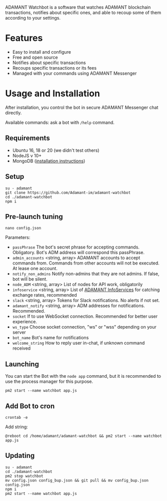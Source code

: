 ADAMANT Watchbot is a software that watches ADAMANT blockchain transactions, notifies about specific ones, and able to recoup some of them according to your settings.

# Features

* Easy to install and configure
* Free and open source
* Notifies about specific transactions
* Recoups specific transactions or its fees
* Managed with your commands using ADAMANT Messenger

# Usage and Installation

After installation, you control the bot in secure ADAMANT Messenger chat directly.

Available commands: ask a bot with `/help` command.

## Requirements

* Ubuntu 16, 18 or 20 (we didn't test others)
* NodeJS v 10+
* MongoDB ([installation instructions](https://docs.mongodb.com/manual/tutorial/install-mongodb-on-ubuntu/))

## Setup

```
su - adamant
git clone https://github.com/Adamant-im/adamant-watchbot
cd ./adamant-watchbot
npm i
```

## Pre-launch tuning

```
nano config.json
```

Parameters:

* `passPhrase` <string> The bot's secret phrase for accepting commands. Obligatory. Bot's ADM address will correspond this passPhrase.
* `admin_accounts` <string, array> ADAMANT accounts to accept commands from. Commands from other accounts will not be executed. At lease one account.
* `notify_non_admins` <boolean> Notify non-admins that they are not admins. If false, bot will be silent.
* `node_ADM` <string, array> List of nodes for API work, obligatorily
* `infoservice` <string, array> List of [ADAMANT InfoServices](https://github.com/Adamant-im/adamant-currencyinfo-services) for catching exchange rates, recommended
* `slack` <string, array> Tokens for Slack notifications. No alerts if not set.
* `adamant_notify` <string, array> ADM addresses for notifications. Recommended.
* `socket` <boolean> If to use WebSocket connection. Recommended for better user experience.
* `ws_type` <string> Choose socket connection, "ws" or "wss" depending on your server
* `bot_name` <string> Bot's name for notifications
* `welcome_string` <string> How to reply user in-chat, if unknown command received

## Launching

You can start the Bot with the `node app` command, but it is recommended to use the process manager for this purpose.

```
pm2 start --name watchbot app.js
```

## Add Bot to cron

```
crontab -e
```

Add string:

```
@reboot cd /home/adamant/adamant-watchbot && pm2 start --name watchbot app.js
```

## Updating

```
su - adamant
cd ./adamant-watchbot
pm2 stop watchbot
mv config.json config_bup.json && git pull && mv config_bup.json config.json
npm i
pm2 start --name watchbot app.js
```
